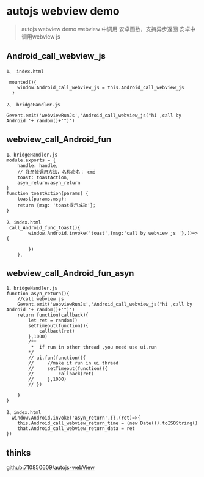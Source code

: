 # autojs webview demo
>autojs webview demo
webview 中调用 安卓函数，支持异步返回
安卓中调用webview js

## Android_call_webview_js
```
1、 index.html

 mounted(){
    window.Android_call_webview_js = this.Android_call_webview_js
  }

2、 bridgeHandler.js 

Gevent.emit('webviewRunJs','Android_call_webview_js("hi ,call by Android '+ random()+'")')
```

## webview_call_Android_fun
```
1、bridgeHandler.js 
module.exports = {
    handle: handle,
    // 注册被调用方法，名称命名： cmd
    toast: toastAction,
    asyn_return:asyn_return
}
function toastAction(params) {
    toast(params.msg);
    return {msg: 'toast提示成功'};
}

2、index.html
 call_Android_func_toast(){
        window.Android.invoke('toast',{msg:'call by webview js '},()=>{
            
        })
    },
```

## webview_call_Android_fun_asyn

```
1、bridgeHandler.js  
function asyn_return(){
    //call webview js
    Gevent.emit('webviewRunJs','Android_call_webview_js("hi ,call by Android '+ random()+'")')
    return function(callback){
        let ret = random()
        setTimeout(function(){
            callback(ret)
        },1000)
        /**
         *  if run in other thread ,you need use ui.run
        */
        // ui.fun(function(){
        //     //make it run in ui thread
        //     setTimeout(function(){
        //         callback(ret)
        //     },1000)
        // })
        
    }
}

2、index.html
  window.Android.invoke('asyn_return',{},(ret)=>{
    this.Android_call_webview_return_time = (new Date()).toISOString()
    that.Android_call_webview_return_data = ret
})
```

## thinks 
[github:710850609/autojs-webView](https://github.com/710850609/autojs-webView)
